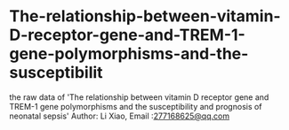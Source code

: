 # The-relationship-between-vitamin-D-receptor-gene-and-TREM-1-gene-polymorphisms-and-the-susceptibilit
the raw data of 'The relationship between vitamin D receptor gene and TREM-1 gene polymorphisms and the susceptibility and prognosis of neonatal sepsis'
Author: Li Xiao,  Email :277168625@qq.com
